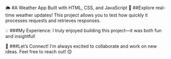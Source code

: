 🌦️ #A Weather App Built with HTML, CSS, and JavaScript
🚀 ##Explore real-time weather updates! This project allows you to test how quickly it processes requests and retrieves responses.

💡 ###My Experience: I truly enjoyed building this project—it was both fun and insightful!

🤝 ###Let’s Connect! I'm always excited to collaborate and work on new ideas. Feel free to reach out! 😊
